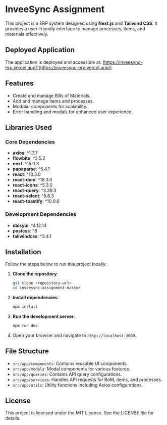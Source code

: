 
# InveeSync Assignment

This project is a ERP system designed using **Next.js** and **Tailwind CSS**. It provides a user-friendly interface to manage processes, items, and materials effectively.

## Deployed Application

The application is deployed and accessible at: [https://inveesync-erp.vercel.app/](https://inveesync-erp.vercel.app/)

## Features
- Create and manage Bills of Materials.
- Add and manage items and processes.
- Modular components for scalability.
- Error handling and modals for enhanced user experience.

## Libraries Used

### Core Dependencies
- **axios**: ^1.7.7
- **flowbite**: ^2.5.2
- **next**: ^15.0.3
- **papaparse**: ^5.4.1
- **react**: ^18.3.0
- **react-dom**: ^18.3.0
- **react-icons**: ^5.3.0
- **react-query**: ^3.39.3
- **react-select**: ^5.8.3
- **react-toastify**: ^10.0.6

### Development Dependencies
- **daisyui**: ^4.12.14
- **postcss**: ^8
- **tailwindcss**: ^3.4.1

## Installation

Follow the steps below to run this project locally:

1. **Clone the repository**:
   ```bash
   git clone <repository-url>
   cd inveesync-assignment-master
   ```

2. **Install dependencies**:
   ```bash
   npm install
   ```

3. **Run the development server**:
   ```bash
   npm run dev
   ```

4. Open your browser and navigate to `http://localhost:3000`.

## File Structure

- `src/app/components`: Contains reusable UI components.
- `src/app/modals`: Modal components for various features.
- `src/app/queries`: Contains API query configurations.
- `src/app/services`: Handles API requests for BoM, items, and processes.
- `src/app/utils`: Utility functions including Axios configurations.



## License
This project is licensed under the MIT License. See the LICENSE file for details.
